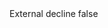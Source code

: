 <?xml version="1.0" encoding="UTF-8"?>
<CustomMetadata xmlns="http://soap.sforce.com/2006/04/metadata">
    <label>External decline</label>
    <protected>false</protected>
</CustomMetadata>
